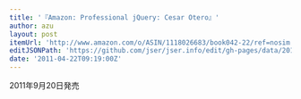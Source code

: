 ```yaml
---
title: '『Amazon: Professional jQuery: Cesar Otero』'
author: azu
layout: post
itemUrl: 'http://www.amazon.com/o/ASIN/1118026683/book042-22/ref=nosim'
editJSONPath: 'https://github.com/jser/jser.info/edit/gh-pages/data/2011/04/index.json'
date: '2011-04-22T09:19:00Z'
---
```

2011年9月20日発売
